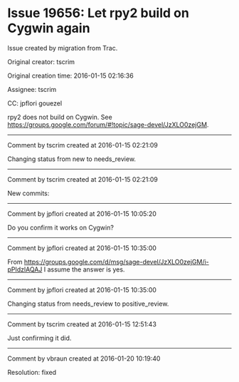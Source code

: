 # Issue 19656: Let rpy2 build on Cygwin again

Issue created by migration from Trac.

Original creator: tscrim

Original creation time: 2016-01-15 02:16:36

Assignee: tscrim

CC:  jpflori gouezel

rpy2 does not build on Cygwin. See https://groups.google.com/forum/#!topic/sage-devel/JzXLO0zejGM.


---

Comment by tscrim created at 2016-01-15 02:21:09

Changing status from new to needs_review.


---

Comment by tscrim created at 2016-01-15 02:21:09

New commits:


---

Comment by jpflori created at 2016-01-15 10:05:20

Do you confirm it works on Cygwin?


---

Comment by jpflori created at 2016-01-15 10:35:00

From https://groups.google.com/d/msg/sage-devel/JzXLO0zejGM/i-pPIdzlAQAJ I assume the answer is yes.


---

Comment by jpflori created at 2016-01-15 10:35:00

Changing status from needs_review to positive_review.


---

Comment by tscrim created at 2016-01-15 12:51:43

Just confirming it did.


---

Comment by vbraun created at 2016-01-20 10:19:40

Resolution: fixed

